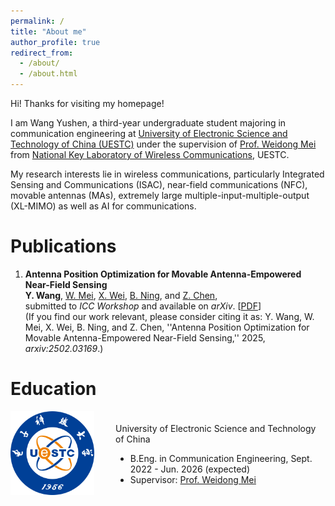 ```yaml
---
permalink: /
title: "About me"
author_profile: true
redirect_from: 
  - /about/
  - /about.html
---
```


Hi! Thanks for visiting my homepage!  

I am Wang Yushen, a third-year undergraduate student majoring in communication engineering at [University of Electronic Science and Technology of China (UESTC)](https://www.uestc.edu.cn/) under the supervision of [Prof. Weidong Mei](https://faculty.uestc.edu.cn/meiweidong/zh_CN/index.htm) from [National Key Laboratory of Wireless Communications](https://www.ncl.uestc.edu.cn/), UESTC.  

My research interests lie in wireless communications, particularly Integrated Sensing and Communications (ISAC), near-field communications (NFC), movable antennas (MAs), extremely large multiple-input-multiple-output (XL-MIMO) as well as AI for communications.

# Publications
1. **Antenna Position Optimization for Movable Antenna-Empowered Near-Field Sensing**  
**Y. Wang**, [W. Mei](https://faculty.uestc.edu.cn/meiweidong/zh_CN/index.htm), [X. Wei](https://scholar.google.com/citations?user=pkDJmeMAAAAJ&hl=zh-CN), [B. Ning](https://scholar.google.com/citations?user=ftQU5UcAAAAJ&hl=zh-CN), and [Z. Chen](https://faculty.uestc.edu.cn/chenzhi2/zh_CN/index.htm),  
submitted to *ICC Workshop* and available on *arXiv*. [[PDF](https://arxiv.org/pdf/2502.03169)]  
(If you find our work relevant, please consider citing it as: Y. Wang, W. Mei, X. Wei, B. Ning, and Z. Chen, ''Antenna Position Optimization for Movable Antenna-Empowered Near-Field Sensing,'' 2025, *arxiv:2502.03169*.)

# Education
<div style="display: flex; align-items: center;">
    <div style="flex: 1">
        <img src="../images/UESTC.png" alt="UESTC_banner" style="width: 80%;">
    </div>
    <div style="flex: 2;">
        <p>University of Electronic Science and Technology of China</p>
        <ul>
            <li>B.Eng. in Communication Engineering, Sept. 2022 - Jun. 2026 (expected)</li>
            <li>Supervisor: <a href="https://faculty.uestc.edu.cn/meiweidong/zh_CN/index.htm">Prof. Weidong Mei</a></li>
        </ul>
    </div>
</div>
